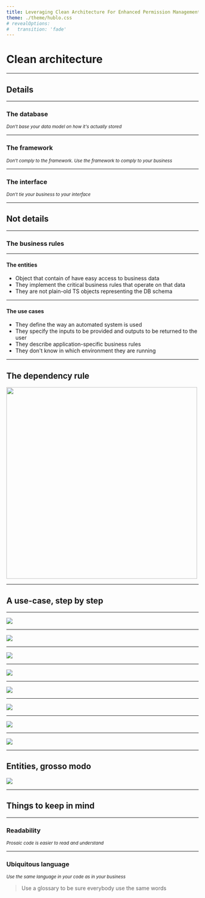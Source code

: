 ```yaml
---
title: Leveraging Clean Architecture For Enhanced Permission Management
theme: ./theme/hublo.css
# revealOptions:
#   transition: 'fade'
---
```


# Clean architecture

---

## Details

----

### The database

_<small>Don't base your data model on how it's actually stored</small>_

----

### The framework

_<small>Don't comply to the framework. Use the framework to comply to your business</small>_

----

### The interface

_<small>Don't tie your business to your interface</small>_

---

## Not details

----

### The business rules

----

#### **The entities**

- Object that contain of have easy access to business data
- They implement the critical business rules that operate on that data
- They are not plain-old TS objects representing the DB schema

----

#### **The use cases**

- They define the way an automated system is used
- They specify the inputs to be provided and outputs to be returned to the user
- They describe application-specific business rules
- They don't know in which environment they are running

---

## The dependency rule

<img src="./images/clean-archi-1.png" height="500">

---

## A use-case, step by step

----

<!-- .slide: data-transition="fade" -->

![](./images/usecases/1-usecase.png)

----

<!-- .slide: data-transition="fade" -->

![](./images/usecases/2-usecase.png)

----

<!-- .slide: data-transition="fade" -->

![](./images/usecases/3-usecase.png)

----

<!-- .slide: data-transition="fade" -->

![](./images/usecases/4-usecase.png)

----

<!-- .slide: data-transition="fade" -->

![](./images/usecases/5-usecase.png)

----

<!-- .slide: data-transition="fade" -->

![](./images/usecases/4-usecase.png)


----

<!-- .slide: data-transition="fade" -->

![](./images/usecases/6-usecase.png)

----

<!-- .slide: data-transition="fade" -->

![](./images/usecases/7-usecase.png)

---

## **Entities**, grosso modo

![](./images/entity.png)

---

## Things to keep in mind

----

### Readability

_<small>Prosaic code is easier to read and understand</small>_

----

### Ubiquitous language

_<small>Use the same language in your code as in your business</small>_

> Use a glossary to be sure everybody use the same words
